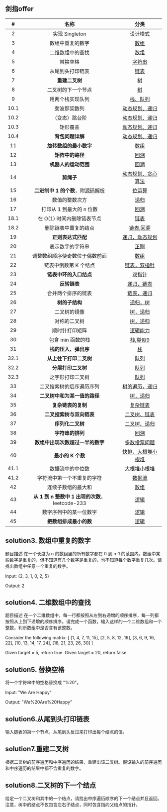 
## 剑指offer
|  #   |                  名称                   |        分类         |
| :--: | :--------------------------------------: | :-----------------------: |
| 2 | 实现 Singleton | 设计模式 |
| 3 | 数组中重复的数字|[数组](./Solution3.java)|
| 4 | 二维数组中的查找| [数组](./Solution4.java)|
| 5 | 替换空格 | [字符串](./Solution5.java)|
| 6 | 从尾到头打印链表 | [链表](./Soluton6.java)|
| 7 | **重建二叉树** | [树](./Solution7.java)|
| 8 | 二叉树的下一个节点 | [树](./Solution8.java)|
| 9 | 用两个栈实现队列 | [栈、队列](./Solution9.java)|
| 10.1 | 斐波那契数列 | [动态规划、递归](./Solution10_1.java)|
| 10.2 | （变态）跳台阶 | [动态规划、递归](./Solution10_2.java)|
| 10.3 | 矩形覆盖 | [动态规划、递归](./Solution10_3.java)|
| 10.4 | **背包问题详解** | [动态规划、递归](./Solution10_4.java)|
| 11 | **旋转数组的最小数字** | [数组](./Solution11.java)|
| 12 | **矩阵中的路径** | [回溯](./Solution12.java)|
| 13 | **机器人的运动范围** | [回溯](./Solution13.java)|
| 14 | **剪绳子** | [动态规划、贪心算法](./Solution14.java)|
| 15 | **二进制中 1 的个数**，附[源码解析](https://blog.csdn.net/zhouzipeng000/article/details/56676885) | [位运算](./Solution15.java)|
| 16 | 数值的整数次方 | [递归](./Solution16.java)|
| 17 | 打印从 1 到最大的 n 位数 | [回溯](./Solution17.java)|
| 18.1 | 在 O(1) 时间内删除链表节点 | [链表](./Solution18_1.java)|
| 18.2 | 删除链表中重复的结点 | [链表,回溯](./Solution18_2.java)|
| 19 | **正则表达式匹配** | [递归，动态规划](./Solution19.java)|
| 20 | 表示数字的字符串 | [正则](./Solution20.java)|
| 21 | 调整数组顺序使奇数位于偶数前面 | [数组](./Solution21.java)|
| 22 | 链表中倒数第 K 个结点 | [链表，双指针](./Solution22.java)|
| 23 | **链表中环的入口结点** | [双指针](./Solution23.java)|
| 24 | **反转链表** | [递归，链表](./Solution24.java)|
| 25 | 合并两个排序的链表 | [链表，递归](./Solution25.java)|
| 26 | **树的子结构** | [递归，树](./Solution26.java)|
| 27 | 二叉树的镜像 | [树，递归](./Solution27.java)|
| 28 | 对称的二叉树 | [树，递归](./Solution28.java)|
| 29 | 顺时针打印矩阵 | [逻辑能力](./Solution29.java)|
| 30 | 包含 min 函数的栈 | [栈,类似9](./Solution30.java)|
| 31 | **栈的压入、弹出序** | [栈](./Solution31.java)|
| 32.1 | **从上往下打印二叉树** | [队列](./Solution32.java)|
| 32.2 | **分层打印二叉树** | [队列](./Solution32_2.java)|
| 32.3 | 之字形打印二叉树 | [队列](./Solution32_3.java)|
| 33 | 二叉搜索树的后序遍历序列 | [树的遍历，递归](./Solution33.java)|
| 34 | **二叉树中和为某一值的路径** | [树，递归](./Solution34.java)|
| 35 | **复杂链表的复制** | [复杂链表](./Solution35.java)|
| 36 | **二叉搜索树与双向链表** | [二叉树、链表](./Solution36.java)|
| 37 | **序列化二叉树** | [二叉树、递归](./Solution37.java)|
| 38 | **字符串的排列** | [回溯](./Solution38.java)|
| 39 | **数组中出现次数超过一半的数字** | [多数投票问题](./Solution39.java)|
| 40 | **最小的 K 个数** | [快排，大根堆小根堆](./Solution40.java)|
| 41.1 | 数据流中的中位数 | [大根堆小根堆](./Solution41_1.java)|
| 41.2 | 字符流中第一个不重复的字符 | [数据流](./Solution41_2.java)|
| 42 | 连续子数组的最大和 | [数组](./Solution42.java)|
| 43 | **从 1 到 n 整数中 1 出现的次数**，leetcode-233 | [逻辑](./Solution43.java)|
| 44 | 数字序列中的某一位数字 | [逻辑](./Solution44.java)|
| 45 | **把数组排成最小的数** | [逻辑](./Solution45.java)|

## solution3. 数组中重复的数字
题目描述
在一个长度为 n 的数组里的所有数字都在 0 到 n-1 的范围内。数组中某些数字是重复的，但不知道有几个数字是重复的，也不知道每个数字重复几次。请找出数组中任意一个重复的数字。

Input:
{2, 3, 1, 0, 2, 5}

Output:
2
## solution4. 二维数组中的查找
题目描述
在一个二维数组中，每一行都按照从左到右递增的顺序排序，每一列都按照从上到下递增的顺序排序。请完成一个函数，输入这样的一个二维数组和一个整数，判断数组中是否含有该整数。

Consider the following matrix:
[
  [1,   4,  7, 11, 15],
  [2,   5,  8, 12, 19],
  [3,   6,  9, 16, 22],
  [10, 13, 14, 17, 24],
  [18, 21, 23, 26, 30]
]

Given target = 5, return true.
Given target = 20, return false.

## solution5. 替换空格
将一个字符串中的空格替换成 "%20"。

Input:
"We Are Happy"

Output:
"We%20Are%20Happy"

## solution6.从尾到头打印链表
输入链表的第一个节点，从尾到头反过来打印出每个结点的值。

## solution7.重建二叉树
根据二叉树的前序遍历和中序遍历的结果，重建出该二叉树。假设输入的前序遍历
和中序遍历的结果中都不含重复的数字。

## solution8.二叉树的下一个结点
给定一个二叉树和其中的一个结点，请找出中序遍历顺序的下一个结点并且返回。
注意，树中的结点不仅包含左右子结点，同时包含指向父结点的指针。
